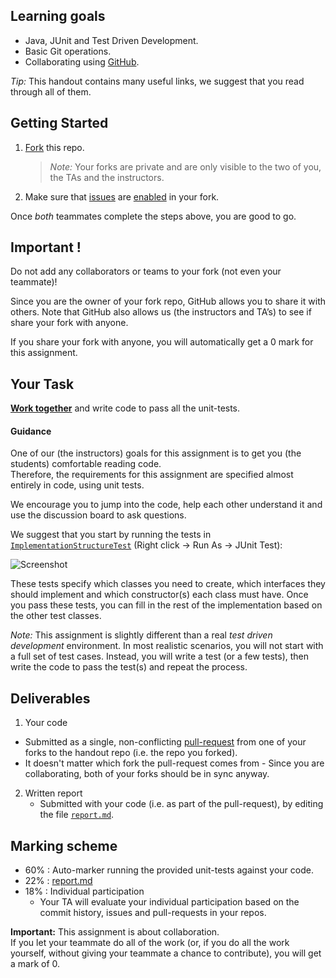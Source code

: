 ## Learning goals

 - Java, JUnit and Test Driven Development.
 - Basic Git operations.
 - Collaborating using [GitHub][github-guides].

_Tip:_ This handout contains many useful links, we suggest that you read through all of them.

## Getting Started

 1. [Fork][github-fork] this repo.

     > _Note:_ Your forks are private and are only visible to the two of you, the TAs and the instructors.

 2. Make sure that [issues][github-issues] are [enabled](https://help.github.com/articles/disabling-issues/) in your fork.

Once _both_ teammates complete the steps above, you are good to go.

## Important !

Do not add any collaborators or teams to your fork (not even your teammate)!

Since you are the owner of your fork repo, GitHub allows you to share it with others. Note that GitHub also allows us (the instructors and TA’s) to see if share your fork with anyone.

If you share your fork with anyone, you will automatically get a 0 mark for this assignment.



## Your Task

__[Work together](workflow.md)__ and write code to pass all the unit-tests.

#### Guidance

One of our (the instructors) goals for this assignment is to get you (the students) comfortable reading code.     
Therefore, the requirements for this assignment are specified almost entirely in code, using unit tests.

We encourage you to jump into the code, help each other understand it and use the discussion board to ask questions.

We suggest that you start by running the tests in [`ImplementationStructureTest`](src/test/java/edu/toronto/csc301/test/ImplementationStructureTest.java) (Right click -> Run As -> JUnit Test):

![Screenshot](http://csc301-fall-2015.github.io/static-resources/img/eclipse_run_junit_screenshot.png)

These tests specify which classes you need to create, which interfaces they should implement and which constructor(s) each class must have. Once you pass these tests, you can fill in the rest of the implementation based on the other test classes.

_Note:_ This assignment is slightly different than a real _test driven development_ environment.
In most realistic scenarios, you will not start with a full set of test cases. Instead, you will write a test (or a few tests), then write the code to pass the test(s) and repeat the process.


## Deliverables

 1. Your code
   * Submitted as a single, non-conflicting [pull-request][github-pull-requests] from one of your forks to the handout repo (i.e. the repo you forked).
   * It doesn't matter which fork the pull-request comes from - Since you are collaborating, both of your forks should be in sync anyway.

 2. Written report
    * Submitted with your code (i.e. as part of the pull-request), by editing the file [`report.md`](report.md).


## Marking scheme

 * 60% : Auto-marker running the provided unit-tests against your code.
 * 22% : [report.md](report.md)
 * 18% : Individual participation       
    * Your TA will evaluate your individual participation based on the commit history, issues and pull-requests in your repos.

__Important:__ This assignment is about collaboration.    
If you let your teammate do all of the work (or, if you do all the work yourself, without giving your teammate a chance to contribute), you will get a mark of 0.



[github-issues]: https://guides.github.com/features/issues/
[github-guides]: https://guides.github.com/ "GitHub guides"
[github-fork]: https://guides.github.com/activities/forking/ "Guide to GitHub fork"
[github-pull-requests]: https://help.github.com/articles/using-pull-requests/ "Guide to GitHub Pull-Requests"
